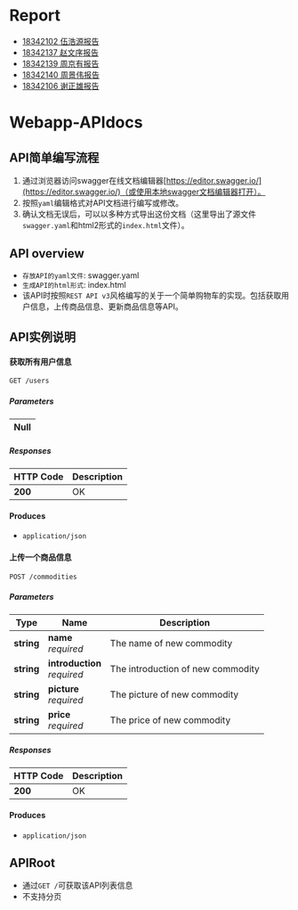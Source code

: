 # Report
- [18342102 伍浩源报告](https://blog.csdn.net/weixin_44113352/article/details/111493937)
- [18342137 赵文序报告](https://blog.csdn.net/weixin_43504086/article/details/111490492)
- [18342139 周京有报告](https://blog.csdn.net/weixin_45960131/article/details/111414428)
- [18342140 周景伟报告](https://blog.csdn.net/weixin_43977005/article/details/111472413)
- [18342106 谢正雄报告]()

# Webapp-APIdocs

## API简单编写流程
   1. 通过浏览器访问swagger在线文档编辑器[https://editor.swagger.io/](https://editor.swagger.io/)（或使用本地swagger文档编辑器打开）。
   2. 按照`yaml`编辑格式对API文档进行编写或修改。
   3. 确认文档无误后，可以以多种方式导出这份文档（这里导出了源文件`swagger.yaml`和html2形式的`index.html`文件）。

## API overview
- `存放API的yaml文件`: swagger.yaml
- `生成API的html形式`: index.html
- 该API时按照`REST API v3`风格编写的关于一个简单购物车的实现。包括获取用户信息，上传商品信息、更新商品信息等API。

## API实例说明

#### 获取所有用户信息
``` bash
GET /users
```
##### Parameters

|Null|
|---|

##### Responses

|HTTP Code|Description|
|---|---|
|**200**|OK|


#### Produces

- `application/json`

#### 上传一个商品信息
``` bash
POST /commodities
```
##### Parameters

|Type|Name|Description|
|---|---|---|
|**string**|**name**  <br>*required*|The name of new commodity|
|**string**|**introduction**  <br>*required*|The introduction of new commodity|
|**string**|**picture**  <br>*required*|The picture of new commodity|
|**string**|**price**  <br>*required*|The price of new commodity|

##### Responses

|HTTP Code|Description|
|---|---|
|**200**|OK|

#### Produces

- `application/json`

## APIRoot
- 通过`GET /`可获取该API列表信息
- 不支持分页

